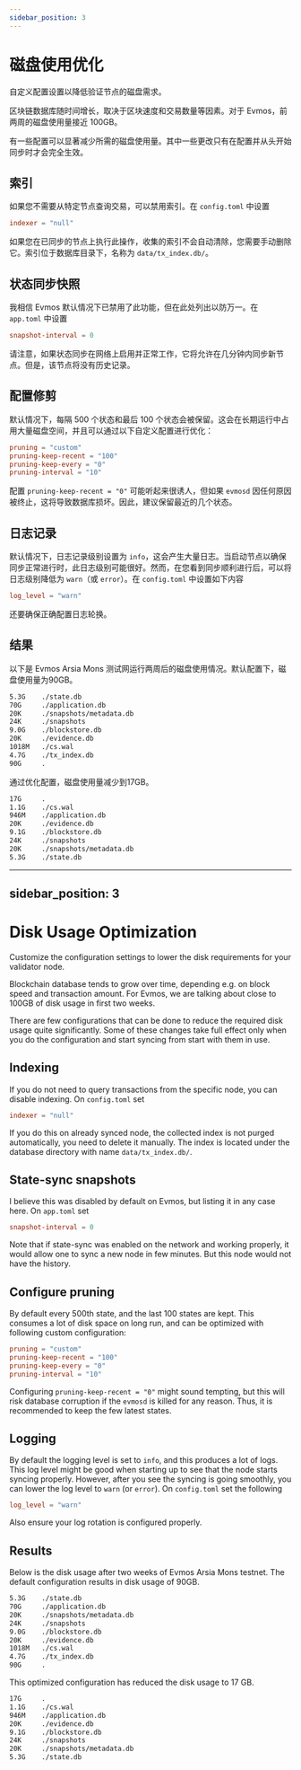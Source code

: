 ```yaml
---
sidebar_position: 3
---
```

# 磁盘使用优化

自定义配置设置以降低验证节点的磁盘需求。

区块链数据库随时间增长，取决于区块速度和交易数量等因素。对于 Evmos，前两周的磁盘使用量接近 100GB。

有一些配置可以显著减少所需的磁盘使用量。其中一些更改只有在配置并从头开始同步时才会完全生效。

## 索引

如果您不需要从特定节点查询交易，可以禁用索引。在 `config.toml` 中设置

```toml
indexer = "null"
```

如果您在已同步的节点上执行此操作，收集的索引不会自动清除，您需要手动删除它。索引位于数据库目录下，名称为 `data/tx_index.db/`。

## 状态同步快照

我相信 Evmos 默认情况下已禁用了此功能，但在此处列出以防万一。在 `app.toml` 中设置

```toml
snapshot-interval = 0
```

请注意，如果状态同步在网络上启用并正常工作，它将允许在几分钟内同步新节点。但是，该节点将没有历史记录。

## 配置修剪

默认情况下，每隔 500 个状态和最后 100 个状态会被保留。这会在长期运行中占用大量磁盘空间，并且可以通过以下自定义配置进行优化：

```toml
pruning = "custom"
pruning-keep-recent = "100"
pruning-keep-every = "0"
pruning-interval = "10"
```

配置 `pruning-keep-recent = "0"` 可能听起来很诱人，但如果 `evmosd` 因任何原因被终止，这将导致数据库损坏。因此，建议保留最近的几个状态。

## 日志记录

默认情况下，日志记录级别设置为 `info`，这会产生大量日志。当启动节点以确保同步正常进行时，此日志级别可能很好。然而，在您看到同步顺利进行后，可以将日志级别降低为 `warn`（或 `error`）。在 `config.toml` 中设置如下内容

```toml
log_level = "warn"
```

还要确保正确配置日志轮换。

## 结果

以下是 Evmos Arsia Mons 测试网运行两周后的磁盘使用情况。默认配置下，磁盘使用量为90GB。

```bash
5.3G    ./state.db
70G     ./application.db
20K     ./snapshots/metadata.db
24K     ./snapshots
9.0G    ./blockstore.db
20K     ./evidence.db
1018M   ./cs.wal
4.7G    ./tx_index.db
90G     .
```

通过优化配置，磁盘使用量减少到17GB。

```bash
17G     .
1.1G    ./cs.wal
946M    ./application.db
20K     ./evidence.db
9.1G    ./blockstore.db
24K     ./snapshots
20K     ./snapshots/metadata.db
5.3G    ./state.db
```


---
sidebar_position: 3
---
# Disk Usage Optimization

Customize the configuration settings to lower the disk requirements for your validator node.

Blockchain database tends to grow over time, depending e.g. on block
speed and transaction amount. For Evmos, we are talking about close to
100GB of disk usage in first two weeks.

There are few configurations that can be done to reduce the required
disk usage quite significantly. Some of these changes take full effect
only when you do the configuration and start syncing from start with
them in use.

## Indexing

If you do not need to query transactions from the specific node, you can
disable indexing. On `config.toml` set

```toml
indexer = "null"
```

If you do this on already synced node, the collected index is not purged
automatically, you need to delete it manually. The index is located
under the database directory with name `data/tx_index.db/`.

## State-sync snapshots

I believe this was disabled by default on Evmos, but listing it in any
case here. On `app.toml` set

```toml
snapshot-interval = 0
```

Note that if state-sync was enabled on the network and working properly,
it would allow one to sync a new node in few minutes. But this node
would not have the history.

## Configure pruning

By default every 500th state, and the last 100 states are kept. This
consumes a lot of disk space on long run, and can be optimized with
following custom configuration:

```toml
pruning = "custom"
pruning-keep-recent = "100"
pruning-keep-every = "0"
pruning-interval = "10"
```

Configuring `pruning-keep-recent = "0"` might sound tempting, but this
will risk database corruption if the `evmosd` is killed for any reason.
Thus, it is recommended to keep the few latest states.

## Logging

By default the logging level is set to `info`, and this produces a lot of
logs. This log level might be good when starting up to see that the
node starts syncing properly. However, after you see the syncing is
going smoothly, you can lower the log level to `warn` (or `error`). On
`config.toml` set the following

```toml
log_level = "warn"
```

Also ensure your log rotation is configured properly.

## Results

Below is the disk usage after two weeks of Evmos Arsia Mons testnet. The default
configuration results in disk usage of 90GB.

```bash
5.3G    ./state.db
70G     ./application.db
20K     ./snapshots/metadata.db
24K     ./snapshots
9.0G    ./blockstore.db
20K     ./evidence.db
1018M   ./cs.wal
4.7G    ./tx_index.db
90G     .
```

This optimized configuration has reduced the disk usage to 17 GB.

```bash
17G     .
1.1G    ./cs.wal
946M    ./application.db
20K     ./evidence.db
9.1G    ./blockstore.db
24K     ./snapshots
20K     ./snapshots/metadata.db
5.3G    ./state.db
```